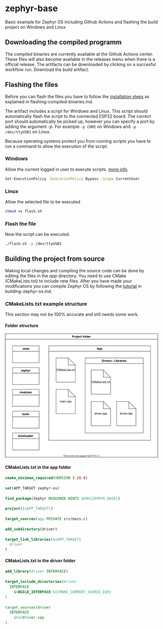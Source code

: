 # zephyr-base

Basic example for Zephyr OS including Github Actions and flashing the build project on Windows and Linux

## Downloading the compiled programm

The compiled binaries are currently available at the Github Actions center. These files will also become available in the releases menu when there is a official release. The artifacts can be downloaded by clicking on a succesful workflow run. Download the *build* artifact.

## Flashing the files

Before you can flash the files you have to follow the [installation steps](flashing-compiled-binaries.md#installatie) as explained in flashing-compiled-binaries.md.

The artifact includes a script for Windows and Linux. This script should automatically flash the script to the connected ESP32 board. The correct port should automatically be picked up, however you can specify a port by adding the argument *-p*. For example `-p COM2` on Windows and `-p /dev/ttyUSB1` on Linux.

Because operating systems protect you from running scripts you have to run a command to allow the execution of the script.

### Windows

Allow the current logged in user to execute scripts. [more info](https://docs.microsoft.com/en-gb/powershell/module/microsoft.powershell.core/about/about_execution_policies?view=powershell-7.2)

```sh
Set-ExecutionPolicy -ExecutionPolicy Bypass -Scope CurrentUser
```

### Linux

Allow the selected file to be executed

```sh
chmod +x flash.sh
```

### Flash the file

Now the script can be executed.

```sh
./flash.sh -p /dev/ttyUSB1
```

## Building the project from source

Making local changes and compiling the source code can be done by editing the files in the *app* directory. You need to use CMake (CMakeLists.txt) to include new files. After you have made your modifications you can compile Zephyr OS by following the [tutorial](building-zephyr-os.md) in building-zephyr-os.md.

### CMakeLists.txt example structure

This section may not be 100% accurate and still needs some work.

#### Folder structure

![Zephyr OS file structure](file-structure.drawio.svg)

#### CMakeLists.txt in the app folder

```cmake
cmake_minimum_required(VERSION 3.20.0)

set(APP_TARGET zephyr-os)

find_package(Zephyr REQUIRED HINTS $ENV{ZEPHYR_BASE})

project(${APP_TARGET})

target_sources(app PRIVATE src/main.c)

add_subdirectory(driver)

target_link_libraries(${APP_TARGET}
  driver
)
```

#### CMakeLists.txt in the driver folder

```cmake
add_library(driver INTERFACE)

target_include_directories(driver
  INTERFACE
    $<BUILD_INTERFACE:${CMAKE_CURRENT_SOURCE_DIR}
)

target_sources(driver
  INTERFACE
    src/driver.cpp
)

```
